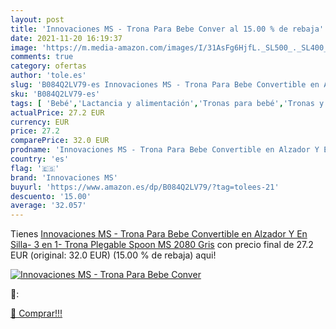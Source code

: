 ```yaml
---
layout: post
title: 'Innovaciones MS - Trona Para Bebe Conver al 15.00 % de rebaja'
date: 2021-11-20 16:19:37
image: 'https://m.media-amazon.com/images/I/31AsFg6HjfL._SL500_._SL400_.jpg'
comments: true
category: ofertas
author: 'tole.es'
slug: 'B084Q2LV79-es Innovaciones MS - Trona Para Bebe Convertible en Alzador Y...'
sku: 'B084Q2LV79-es'
tags: [ 'Bebé','Lactancia y alimentación','Tronas para bebé','Tronas y asientos','bebe','innovaciones ms','trona', ]
actualPrice: 27.2 EUR
currency: EUR
price: 27.2
comparePrice: 32.0 EUR
prodname: 'Innovaciones MS - Trona Para Bebe Convertible en Alzador Y En Silla- 3 en 1- Trona Plegable Spoon MS 2080 Gris'
country: 'es'
flag: '🇪🇸'
brand: 'Innovaciones MS'
buyurl: 'https://www.amazon.es/dp/B084Q2LV79/?tag=tolees-21'
descuento: '15.00'
average: '32.057'
---
```


Tienes [Innovaciones MS - Trona Para Bebe Convertible en Alzador Y En Silla- 3 en 1- Trona Plegable Spoon MS 2080 Gris](https://www.amazon.es/dp/B084Q2LV79/?tag=tolees-21) con precio final de  27.2 EUR (original: 32.0 EUR) (15.00 %  de rebaja) aqui!

[![Innovaciones MS - Trona Para Bebe Conver](https://m.media-amazon.com/images/I/31AsFg6HjfL._SL500_._SL400_.jpg)](https://www.amazon.es/dp/B084Q2LV79/?tag=tolees-21)

🔎:


[🛒 Comprar!!!](https://www.amazon.es/dp/B084Q2LV79/?tag=tolees-21)
